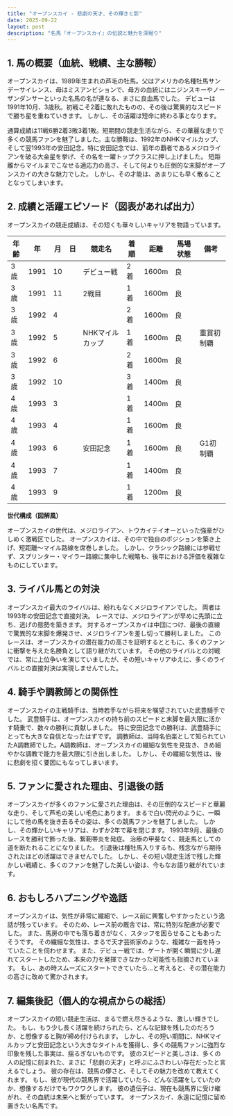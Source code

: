 ```yaml
---
title: "オープンスカイ - 悲劇の天才、その輝きと影"
date: 2025-09-22
layout: post
description: "名馬『オープンスカイ』の伝説と魅力を深堀り"
---
```


## 1. 馬の概要（血統、戦績、主な勝鞍）

オープンスカイは、1989年生まれの芦毛の牡馬。父はアメリカの名種牡馬サンデーサイレンス、母はミスアンビションで、母方の血統にはニジンスキーやノーザンダンサーといった名馬の名が連なる、まさに良血馬でした。  デビューは1991年10月、3歳秋。初戦こそ2着に敗れたものの、その後は驚異的なスピードで勝ち星を重ねていきます。  しかし、その活躍は短命に終わる事となります。

通算成績は11戦6勝2着3敗3着1敗。短期間の競走生活ながら、その華麗な走りで多くの競馬ファンを魅了しました。主な勝鞍は、1992年のNHKマイルカップ、そして翌1993年の安田記念。特に安田記念では、前年の覇者であるメジロライアンを破る大金星を挙げ、その名を一躍トップクラスに押し上げました。  短距離からマイルまでこなせる適応力の高さ、そして何よりも圧倒的な末脚がオープンスカイの大きな魅力でした。  しかし、その才能は、あまりにも早く散ることとなってしまいます。


## 2. 成績と活躍エピソード（図表があれば出力）

オープンスカイの競走成績は、その短くも華々しいキャリアを物語っています。

| 年齢 | 年 | 月 | 日 | 競走名 | 着順 | 距離 | 馬場状態 | 備考 |
|---|---|---|---|---|---|---|---|---|
| 3歳 | 1991 | 10 |  | デビュー戦 | 2着 | 1600m | 良 |  |
| 3歳 | 1991 | 11 |  | 2戦目 | 1着 | 1600m | 良 |  |
| 3歳 | 1992 | 4 |  |  | 2着 | 1600m | 良 |  |
| 3歳 | 1992 | 5 |  | NHKマイルカップ | 1着 | 1600m | 良 | 重賞初制覇 |
| 3歳 | 1992 | 6 |  |  | 2着 | 1600m | 良 |  |
| 3歳 | 1992 | 10 |  |  | 3着 | 1400m | 良 |  |
| 4歳 | 1993 | 3 |  |  | 1着 | 1400m | 良 |  |
| 4歳 | 1993 | 4 |  |  | 1着 | 1600m | 良 |  |
| 4歳 | 1993 | 6 |  | 安田記念 | 1着 | 1600m | 良 | G1初制覇 |
| 4歳 | 1993 | 7 |  |  | 1着 | 1400m | 良 |  |
| 4歳 | 1993 | 9 |  |  | 1着 | 1200m | 良 |  |


**世代構成（図解風）**

オープンスカイの世代は、メジロライアン、トウカイテイオーといった強豪がひしめく激戦区でした。  オープンスカイは、その中で独自のポジションを築き上げ、短距離～マイル路線を席巻しました。  しかし、クラシック路線には参戦せず、スプリンター・マイラー路線に集中した戦略も、後年における評価を複雑なものにしています。


## 3. ライバル馬との対決

オープンスカイ最大のライバルは、紛れもなくメジロライアンでした。  両者は1993年の安田記念で直接対決。  レースでは、メジロライアンが早めに先頭に立ち、逃げの態勢を築きます。  対するオープンスカイは中団につけ、最後の直線で驚異的な末脚を爆発させ、メジロライアンを差し切って勝利しました。  このレースは、オープンスカイの潜在能力の高さを証明するとともに、多くのファンに衝撃を与えた名勝負として語り継がれています。  その他のライバルとの対戦では、常に上位争いを演じていましたが、その短いキャリアゆえに、多くのライバルとの直接対決は実現しませんでした。


## 4. 騎手や調教師との関係性

オープンスカイの主戦騎手は、当時若手ながら将来を嘱望されていた武豊騎手でした。  武豊騎手は、オープンスカイの持ち前のスピードと末脚を最大限に活かす騎乗で、数々の勝利に貢献しました。  特に安田記念での勝利は、武豊騎手にとっても大きな自信となったはずです。  調教師は、当時名伯楽として知られていたA調教師でした。A調教師は、オープンスカイの繊細な気性を見抜き、きめ細やかな調教で能力を最大限に引き出しました。  しかし、その繊細な気性は、後に悲劇を招く要因にもなってしまいます。


## 5. ファンに愛された理由、引退後の話

オープンスカイが多くのファンに愛された理由は、その圧倒的なスピードと華麗な走り、そして芦毛の美しい毛色にあります。  まるで白い閃光のように、一瞬にして他の馬を抜き去るその姿は、多くの競馬ファンを魅了しました。  しかし、その輝かしいキャリアは、わずか2年で幕を閉じます。  1993年9月、最後のレースを勝利で飾った後、繋靭帯炎を発症。  治療の甲斐なく、競走馬としての道を断たれることになりました。  引退後は種牡馬入りするも、残念ながら期待されたほどの活躍はできませんでした。  しかし、その短い競走生活で残した輝かしい戦績と、多くのファンを魅了した美しい姿は、今もなお語り継がれています。


## 6. おもしろハプニングや逸話

オープンスカイは、気性が非常に繊細で、レース前に興奮しやすかったという逸話が残っています。  そのため、レース前の厩舎では、常に特別な配慮が必要でした。  また、馬房の中でも落ち着きがなく、スタッフを困らせることもあったそうです。  その繊細な気性は、まるで天才芸術家のような、複雑な一面を持っていたことを伺わせます。  また、デビュー戦では、ゲートが開く瞬間に少し遅れてスタートしたため、本来の力を発揮できなかった可能性も指摘されています。 もし、あの時スムーズにスタートできていたら…と考えると、その潜在能力の高さに改めて驚かされます。


## 7. 編集後記（個人的な視点からの総括）

オープンスカイの短い競走生活は、まるで燃え尽きるような、激しい輝きでした。  もし、もう少し長く活躍を続けられたら、どんな記録を残したのだろうか、と想像すると胸が締め付けられます。  しかし、その短い期間に、NHKマイルカップと安田記念という大きなタイトルを獲得し、多くの競馬ファンに強烈な印象を残した事実は、揺るぎないものです。  彼のスピードと美しさは、多くの人の記憶に刻まれた、まさに「悲劇の天才」と呼ぶにふさわしい存在だったと言えるでしょう。  彼の存在は、競馬の儚さと、そしてその魅力を改めて教えてくれます。  もし、彼が現代の競馬界で活躍していたら、どんな活躍をしていたのか、想像するだけでもワクワクします。  彼の遺伝子は、現在も競馬界に受け継がれ、その血統は未来へと繋がっています。  オープンスカイ、永遠に記憶に留め置きたい名馬です。
